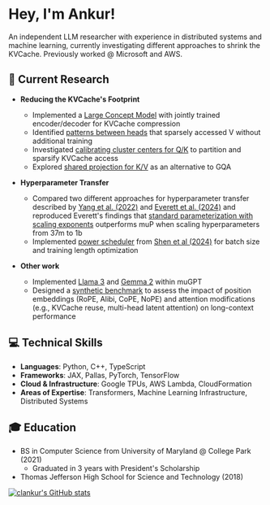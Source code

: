 # Hey, I'm Ankur!

An independent LLM researcher with experience in distributed systems and machine learning, currently investigating different approaches to shrink the KVCache. Previously worked @ Microsoft and AWS.

## 🔬 Current Research

- **Reducing the KVCache's Footprint**
  - Implemented a [Large Concept Model](https://github.com/clankur/lcm/blob/main/docs/lcm.ipynb) with jointly trained encoder/decoder for KVCache compression
  - Identified [patterns between heads](https://github.com/clankur/sparsev/blob/main/analysis.ipynb) that sparsely accessed V without additional training
  - Investigated [calibrating cluster centers for Q/K](https://github.com/clankur/sparsev/blob/main/query_clustering_analysis.ipynb) to partition and sparsify KVCache access
  - Explored [shared projection for K/V](https://github.com/clankur/muGPT/blob/da8b3e17bd16ce27ed88f7b5ff279ca380ba2409/docs/sharedkv.md) as an alternative to GQA

- **Hyperparameter Transfer**
  - Compared two different approaches for hyperparameter transfer described by [Yang et al. (2022)](https://arxiv.org/pdf/2203.03466) and [Everett et al. (2024)](https://arxiv.org/pdf/2407.05872) and reproduced Everett's findings that [standard parameterization with scaling exponents](https://github.com/clankur/muGPT/blob/main/docs/lr_transfer.ipynb) outperforms muP when scaling hyperparameters from 37m to 1b
  - Implemented [power scheduler](https://github.com/clankur/muGPT/tree/power_scheduler) from [Shen et al (2024)](https://arxiv.org/pdf/2408.13359) for batch size and training length optimization

- **Other work**
  - Implemented [Llama 3](https://github.com/clankur/muGPT/blob/0c1ebc8a228957ea13c19d83a69bfcfa7e30a07c/load_llama.py#L83C5-L83C15) and [Gemma 2](https://github.com/clankur/muGPT/blob/e898c82f9112994f880209e593219327b9039f7f/load_gemma.py) within muGPT
  - Designed a [synthetic benchmark](https://github.com/clankur/longbench) to assess the impact of position embeddings (RoPE, Alibi, CoPE, NoPE) and attention modifications (e.g., KVCache reuse, multi-head latent attention) on long-context performance

## 💻 Technical Skills

- **Languages**: Python, C++, TypeScript
- **Frameworks**: JAX, Pallas, PyTorch, TensorFlow
- **Cloud & Infrastructure**: Google TPUs, AWS Lambda, CloudFormation
- **Areas of Expertise**: Transformers, Machine Learning Infrastructure, Distributed Systems

## 🎓 Education

- BS in Computer Science from University of Maryland @ College Park (2021)
  - Graduated in 3 years with President's Scholarship
- Thomas Jefferson High School for Science and Technology (2018)

[![clankur's GitHub stats](https://github-readme-stats.vercel.app/api?username=clankur)](https://github.com/anuraghazra/github-readme-stats)
